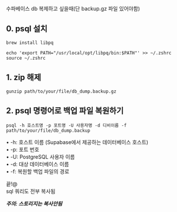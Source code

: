 <p data-ke-size="size16">수파베이스 db 복제하고 싶을때(단 backup.gz 파일 있어야함)</p>
<h2 data-ke-size="size26">0. psql 설치</h2>
<pre class="mipsasm"><code>brew install libpq</code></pre>
<pre class="jboss-cli"><code>echo 'export PATH="/usr/local/opt/libpq/bin:$PATH"' &gt;&gt; ~/.zshrc
source ~/.zshrc</code></pre>
<h2 data-ke-size="size26">1. zip 해제</h2>
<pre class="applescript"><code>gunzip path/to/your/file/db_dump.backup.gz</code></pre>
<h2 data-ke-size="size26">2. psql 명령어로 백업 파일 복원하기</h2>
<pre class="applescript"><code>psql -h 호스트명 -p 포트명 -U 사용자명 -d 디비이름 -f path/to/your/file/db_dump.backup</code></pre>
<p data-ke-size="size16">&bull; -h: 호스트 이름 (Supabase에서 제공하는 데이터베이스 호스트)<br />&bull; -p: 포트 번호<br />&bull; -U: PostgreSQL 사용자 이름<br />&bull; -d: 대상 데이터베이스 이름<br />&bull; -f: 복원할 백업 파일의 경로</p>
<p data-ke-size="size16">끝!@<br />sql 쿼리도 전부 복사됨</p>
<p data-ke-size="size16"><b><i>주의: 스토리지는 복사안됨</i></b></p>
